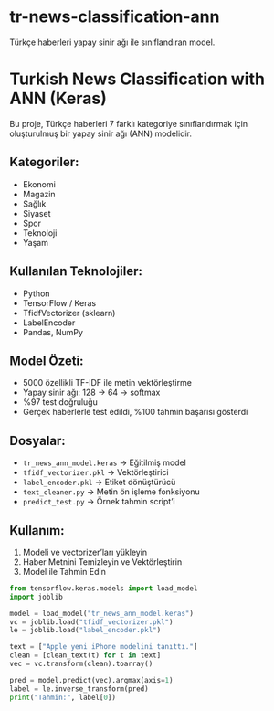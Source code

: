 # tr-news-classification-ann
Türkçe haberleri yapay sinir ağı ile sınıflandıran model.

# Turkish News Classification with ANN (Keras)

Bu proje, Türkçe haberleri 7 farklı kategoriye sınıflandırmak için oluşturulmuş bir yapay sinir ağı (ANN) modelidir.

##  Kategoriler:
- Ekonomi
- Magazin
- Sağlık
- Siyaset
- Spor
- Teknoloji
- Yaşam

##  Kullanılan Teknolojiler:
- Python
- TensorFlow / Keras
- TfidfVectorizer (sklearn)
- LabelEncoder
- Pandas, NumPy

##  Model Özeti:
- 5000 özellikli TF-IDF ile metin vektörleştirme
- Yapay sinir ağı: 128 → 64 → softmax
- %97 test doğruluğu
- Gerçek haberlerle test edildi, %100 tahmin başarısı gösterdi

##  Dosyalar:
- `tr_news_ann_model.keras` → Eğitilmiş model
- `tfidf_vectorizer.pkl` → Vektörleştirici
- `label_encoder.pkl` → Etiket dönüştürücü
- `text_cleaner.py` → Metin ön işleme fonksiyonu
- `predict_test.py` → Örnek tahmin script’i

##  Kullanım:

1. Modeli ve vectorizer’ları yükleyin
2. Haber Metnini Temizleyin ve Vektörleştirin
3. Model ile Tahmin Edin
```python
from tensorflow.keras.models import load_model
import joblib

model = load_model("tr_news_ann_model.keras")
vc = joblib.load("tfidf_vectorizer.pkl")
le = joblib.load("label_encoder.pkl")

text = ["Apple yeni iPhone modelini tanıttı."]
clean = [clean_text(t) for t in text]
vec = vc.transform(clean).toarray()

pred = model.predict(vec).argmax(axis=1)
label = le.inverse_transform(pred)
print("Tahmin:", label[0])
